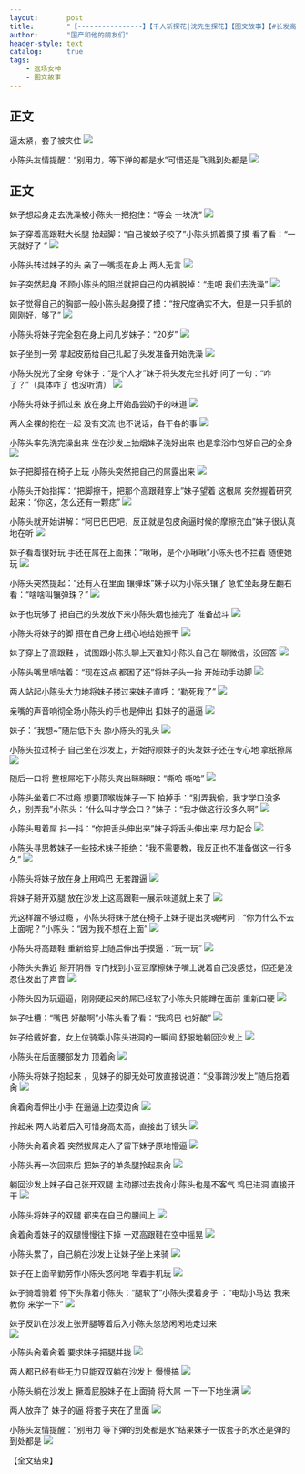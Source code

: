 ```yaml
---
layout:       post
title:        "【----------------】【千人斩探花|沈先生探花】【图文故事】【#长发高跟妹】第1季"
author:       "国产和他的朋友们"
header-style: text
catalog:      true
tags:
    - 返场女神
    - 图文故事
---
```


## 正文

逼太紧，套子被夹住
![](https://jt.mcq93.app/tupian/forum/202501/15/150605j0mk77ab5ux4aii0.gif)

小陈头友情提醒：“别用力，等下弹的都是水”可惜还是飞溅到处都是
![](https://jt.mcq93.app/tupian/forum/202501/15/150611lj44mujlltgjkwqg.gif)

## 正文

妹子想起身走去洗澡被小陈头一把抱住：“等会 一块洗” 
![](https://jt.mcq93.app/tupian/forum/202501/15/144445r3sa8u7yncvcfn44.gif)

妹子穿着高跟鞋大长腿 抬起脚：“自己被蚊子咬了”小陈头抓着摸了摸 看了看：“一天就好了 ” 
![](https://jt.mcq93.app/tupian/forum/202501/15/144450zk1ehek1ce1dta8w.gif)

小陈头转过妹子的头 亲了一嘴揽在身上 两人无言 
![](https://jt.mcq93.app/tupian/forum/202501/15/144455dhofo4o21rbcww27.gif)

妹子突然起身 不顾小陈头的阻拦就把自己的内裤脱掉：“走吧 我们去洗澡” 
![](https://jt.mcq93.app/tupian/forum/202501/15/144511oljosrsthixwsssi.gif)

妹子觉得自己的胸部一般小陈头起身摸了摸：“按尺度确实不大，但是一只手抓的刚刚好，够了” 
![](https://jt.mcq93.app/tupian/forum/202501/15/144519kmijim2lhzocrrii.gif)

小陈头将妹子完全抱在身上问几岁妹子：“20岁” 
![](https://jt.mcq93.app/tupian/forum/202501/15/144527b8286lrrers2vvkg.gif)

妹子坐到一旁 拿起皮筋给自己扎起了头发准备开始洗澡 
![](https://jt.mcq93.app/tupian/forum/202501/15/144536ck9a1kp90ppgv9au.gif)

小陈头脱光了全身 夸妹子：“是个人才”妹子将头发完全扎好 问了一句：“咋了？”（具体咋了 也没听清） 
![](https://jt.mcq93.app/tupian/forum/202501/15/144549kirh3jb9a21j322i.gif)

小陈头将妹子抓过来 放在身上开始品尝奶子的味道 
![](https://jt.mcq93.app/tupian/forum/202501/15/144559j5rprr3mzg3zgrct.gif)

两人全裸的抱在一起 没有交流 也不说话，各干各的事 
![](https://jt.mcq93.app/tupian/forum/202501/15/144615vz1g11o4uu1boq1u.gif)

小陈头率先洗完澡出来 坐在沙发上抽烟妹子洗好出来 也是拿浴巾包好自己的全身 
![](https://jt.mcq93.app/tupian/forum/202501/15/144621mgm28m2umuy8mmo8.gif)

妹子把脚搭在椅子上玩 小陈头突然把自己的屌露出来 
![](https://jt.mcq93.app/tupian/forum/202501/15/144632sy0iig44jj7ee2ir.gif)

小陈头开始指挥：“把脚擦干，把那个高跟鞋穿上”妹子望着 这根屌 突然握着研究起来：“你这，怎么还有一颗痣” 
![](https://jt.mcq93.app/tupian/forum/202501/15/144645fnl4ioz1114rs1pn.gif)

小陈头就开始讲解：“阿巴巴巴吧，反正就是包皮肏逼时候的摩擦充血”妹子很认真地在听 
![](https://jt.mcq93.app/tupian/forum/202501/15/144659s7wnwzmft47tn1ir.gif)

妹子看着很好玩 手还在屌在上面抹：“啾啾，是个小啾啾”小陈头也不拦着 随便她玩 
![](https://jt.mcq93.app/tupian/forum/202501/15/144715nykdsogn3knncy6l.gif)

小陈头突然提起：“还有人在里面 镶弹珠”妹子以为小陈头镶了 急忙坐起身左翻右看：“啥啥叫镶弹珠？” 
![](https://jt.mcq93.app/tupian/forum/202501/15/144721dn3ll8ugb6lu3325.gif)

妹子也玩够了 把自己的头发放下来小陈头烟也抽完了 准备战斗 
![](https://jt.mcq93.app/tupian/forum/202501/15/144727gkz05547pph77pz1.gif)

小陈头将妹子的脚 搭在自己身上细心地给她擦干 
![](https://jt.mcq93.app/tupian/forum/202501/15/144739leheqwqhjfuwqut3.gif)

妹子穿上了高跟鞋 ，试图跟小陈头聊上天谁知小陈头自己在 聊微信，没回答 
![](https://jt.mcq93.app/tupian/forum/202501/15/144752ylg3vz38oq333dzk.gif)

小陈头嘴里嘀咕着：“现在这点 都困了还”将妹子头一抬 开始动手动脚 
![](https://jt.mcq93.app/tupian/forum/202501/15/144803yvvzvkddc7ov2d7k.gif)

两人站起小陈头大力地将妹子搂过来妹子直呼：“勒死我了” 
![](https://jt.mcq93.app/tupian/forum/202501/15/144829zdmndrd56kv446if.gif)

亲嘴的声音响彻全场小陈头的手也是伸出 扣妹子的逼逼 
![](https://jt.mcq93.app/tupian/forum/202501/15/144843e8xc1739dimw7c7x.gif)

 妹子：“我想~”随后低下头 舔小陈头的乳头 
![](https://jt.mcq93.app/tupian/forum/202501/15/144858szsvls4lkcvfqsfz.gif)

小陈头拉过椅子 自己坐在沙发上，开始捋顺妹子的头发妹子还在专心地 拿纸擦屌 
![](https://jt.mcq93.app/tupian/forum/202501/15/144906pajgzxdqxe01266q.gif)

随后一口将 整根屌吃下小陈头爽出眯眯眼：“嘶哈 嘶哈” 
![](https://jt.mcq93.app/tupian/forum/202501/15/144914vnfcrkf9ffs7fjdq.gif)

小陈头坐着口不过瘾 想要顶喉咙妹子一下 拍掉手：“别弄我偷，我才学口没多久，别弄我”小陈头：“什么叫才学会口？”妹子：“我才做这行没多久啊” 
![](https://jt.mcq93.app/tupian/forum/202501/15/144923mfqo5kx6sxii6f6o.gif)

小陈头甩着屌 抖一抖：“你把舌头伸出来”妹子将舌头伸出来 尽力配合 
![](https://jt.mcq93.app/tupian/forum/202501/15/144933t5c72odm5r5hmt3c.gif)

小陈头寻思教妹子一些技术妹子拒绝：“我不需要教，我反正也不准备做这一行多久” 
![](https://jt.mcq93.app/tupian/forum/202501/15/144945l44kxmre4v0wzk7k.gif)

小陈头将妹子放在身上用鸡巴 无套蹭逼 
![](https://jt.mcq93.app/tupian/forum/202501/15/144951fv8hdcc8fe2e6cwv.gif)

将妹子掰开双腿 放在沙发上这高跟鞋一展示味道就上来了 
![](https://jt.mcq93.app/tupian/forum/202501/15/145001vnk6x6fxn03331x6.gif)

光这样蹭不够过瘾 ，小陈头将妹子放在椅子上妹子提出灵魂拷问：“你为什么不去上面呢？”小陈头：“因为我不想在上面” 
![](https://jt.mcq93.app/tupian/forum/202501/15/145013kic2oho6ggokozip.gif)

小陈头将高跟鞋 重新给穿上随后伸出手摸逼：“玩一玩” 
![](https://jt.mcq93.app/tupian/forum/202501/15/145028vd0d3ttrt0rltkt2.gif)

小陈头头靠近 掰开阴唇 专门找到小豆豆摩擦妹子嘴上说着自己没感觉，但还是没忍住发出了声音 
![](https://jt.mcq93.app/tupian/forum/202501/15/145038x3a7ac92f3ziuukt.gif)

小陈头因为玩逼逼，刚刚硬起来的屌已经软了小陈头只能蹲在面前 重新口硬 
![](https://jt.mcq93.app/tupian/forum/202501/15/145048usdv23jvgvw2w2w2.gif)

妹子吐槽：“嘴巴 好酸啊”小陈头看了看：“我鸡巴 也好酸” 
![](https://jt.mcq93.app/tupian/forum/202501/15/145056qgmxmqf68cpcfwlh.gif)

妹子给戴好套，女上位骑乘小陈头进洞的一瞬间 舒服地躺回沙发上 
![](https://jt.mcq93.app/tupian/forum/202501/15/145104g4qqszkhskhnzehs.gif)

小陈头在后面腰部发力 顶着肏 
![](https://jt.mcq93.app/tupian/forum/202501/15/145120ks1ndg5ir7df122q.gif)

小陈头将妹子抱起来 ，见妹子的脚无处可放直接说道：“没事蹲沙发上”随后抱着肏 
![](https://jt.mcq93.app/tupian/forum/202501/15/145136vid011o3lja00d21.gif)

肏着肏着伸出小手 在逼逼上边摸边肏 
![](https://jt.mcq93.app/tupian/forum/202501/15/145143xv2du771mp90v7p7.gif)

拎起来 两人站着后入可惜身高太高，直接出了镜头 
![](https://jt.mcq93.app/tupian/forum/202501/15/145155tixomqsz9yxin92n.gif)

小陈头肏着肏着 突然拔屌走人了留下妹子原地懵逼 
![](https://jt.mcq93.app/tupian/forum/202501/15/145210wgi32igg1939z92z.gif)

小陈头再一次回来后 把妹子的单条腿拎起来肏 
![](https://jt.mcq93.app/tupian/forum/202501/15/145219wzzoeweceuvwzthz.gif)

躺回沙发上妹子自己张开双腿 主动挪过去找肏小陈头也是不客气 鸡巴进洞 直接开干 
![](https://jt.mcq93.app/tupian/forum/202501/15/145231zmyjzyl2zy2nnyyj.gif)

小陈头将妹子的双腿 都夹在自己的腰间上 
![](https://jt.mcq93.app/tupian/forum/202501/15/145238sxydg4g96udzlpx6.gif)

肏着肏着妹子的双腿慢慢往下掉 一双高跟鞋在空中摇晃 
![](https://jt.mcq93.app/tupian/forum/202501/15/145252qeux13ndhp7dl857.gif)

小陈头累了，自己躺在沙发上让妹子坐上来骑 
![](https://jt.mcq93.app/tupian/forum/202501/15/145304e9dwn13nknw1l0rr.gif)

妹子在上面辛勤劳作小陈头悠闲地 举着手机玩 
![](https://jt.mcq93.app/tupian/forum/202501/15/145309yt76ttq5v134ak93.gif)

妹子骑着骑着 停下头靠着小陈头：“腿软了”小陈头摸着身子 ：“电动小马达 我来教你 来学一下” 
![](https://jt.mcq93.app/tupian/forum/202501/15/145315a0ldeddllu0mlu0l.gif)

妹子反趴在沙发上张开腿等着后入小陈头悠悠闲闲地走过来  
![](https://jt.mcq93.app/tupian/forum/202501/15/145322iuex70paj733xiza.gif)

小陈头肏着肏着 要求妹子把腿并拢 
![](https://jt.mcq93.app/tupian/forum/202501/15/145331kwgw0jofo522zvz6.gif)

两人都已经有些无力只能双双躺在沙发上 慢慢搞 
![](https://jt.mcq93.app/tupian/forum/202501/15/145345ezu8glgmef3mjfjv.gif)

小陈头躺在沙发上 撅着屁股妹子在上面骑 将大屌 一下一下地坐满 
![](https://jt.mcq93.app/tupian/forum/202501/15/145353g7l247gpkcnhp3gi.gif)

两人放弃了 妹子的逼 将套子夹在了里面 
![](https://jt.mcq93.app/tupian/forum/202501/15/145410g30q0jj0q3t3ogqj.gif)

小陈头友情提醒：“别用力 等下弹的到处都是水”结果妹子一拔套子的水还是弹的到处都是 
![](https://jt.mcq93.app/tupian/forum/202501/15/145423kipffby9kg2tfoyg.gif)


【全文结束】